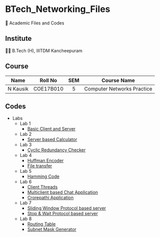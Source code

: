 # BTech_Networking_Files

:book: Academic Files and Codes

## Institute

:student: B.Tech (H), IIITDM Kancheepuram

## Course

|    Name    |   Roll No   | SEM |        Course Name         |
| :--------: | :---------: | :-: | :------------------------: |
|  N Kausik  |  COE17B010  |  5  | Computer Networks Practice |

## Codes

  - Labs
    - Lab 1
        - [Basic Client and Server](Lab1/)
    - Lab 2
        - [Server based Calculator](Lab2/)
    - Lab 3
        - [Cyclic Redundancy Checker](Lab3/)
    - Lab 4
        - [Huffman Encoder](Lab4/Huffman/)
        - [File transfer](Lab4/FileTransfer/)
    - Lab 5
        - [Hamming Code](Lab5/HammingCode/)
    - Lab 6
        - [Client Threads](Lab6/ClientThreads/)
        - [Multiclient based Chat Application](Lab6/MultiClientChat/)
        - [Crorepathi Application](Lab6/Crorepathi/)
    - Lab 7
        - [Sliding Window Protocol based server](Lab7/SlidingWindow/)
        - [Stop & Wait Protocol based server](Lab7/Stop&Wait/)
    - Lab 8
        - [Routing Table](Lab8/RoutingTable/)
        - [Subnet Mask Generator](Lab8/SubnetMask/)